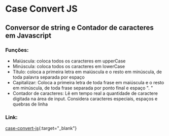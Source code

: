 # Case Convert JS
## Conversor de string e Contador de caracteres em Javascript

### Funções:

* Maiúscula: coloca todos os caracteres em upperCase
* Minúscula: coloca todos os caracteres em lowerCase
* Título: coloca a primeira letra em maiúscula e o resto em minúscula, de toda palavra separada por espaço
* Capitalizar: Coloca a primeira letra de toda frase em maiúscula e o resto em minúscula, de toda frase separada por ponto final e espaço ". "  
* Contador de caracteres: Lê em tempo real a quantidade de caractere digitada na área de input. Considera caracteres especiais, espaços e quebras de linha

### Link:
[case-convert-js](https://eltonrp.github.io/case-convert-js/){:target="_blank"}
